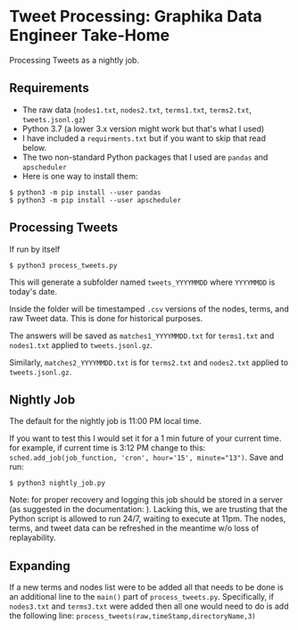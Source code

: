# Tweet Processing: Graphika Data Engineer Take-Home
Processing Tweets as a nightly job.

## Requirements
- The raw data (`nodes1.txt`, `nodes2.txt`, `terms1.txt`, `terms2.txt`, `tweets.jsonl.gz`)
- Python 3.7 (a lower 3.x version might work but that's what I used)
- I have included a `requirments.txt` but if you want to skip that read below.
- The two non-standard Python packages that I used are `pandas` and `apscheduler`
- Here is one way to install them:
```shell
$ python3 -m pip install --user pandas
$ python3 -m pip install --user apscheduler
```

## Processing Tweets
If run by itself
```shell
$ python3 process_tweets.py
```
This will generate a subfolder named `tweets_YYYYMMDD` where `YYYYMMDD` is today's date.

Inside the folder will be timestamped `.csv` versions of the nodes, terms, and raw Tweet data. This is done for historical purposes.

The answers will be saved as `matches1_YYYYMMDD.txt` for `terms1.txt` and `nodes1.txt` applied to `tweets.jsonl.gz`. 

Similarly, `matches2_YYYYMMDD.txt` is for `terms2.txt` and `nodes2.txt` applied to `tweets.jsonl.gz`.

## Nightly Job
The default for the nightly job is 11:00 PM local time.

If you want to test this I would set it for a 1 min future of your current time. for example, if current time is 3:12 PM change to this:  ```sched.add_job(job_function, 'cron', hour='15', minute="13")```. Save and run:

```shell
$ python3 nightly_job.py
```

Note: for proper recovery and logging this job should be stored in a server (as suggested in the documentation: ). Lacking this, we are trusting that the Python script is allowed to run 24/7, waiting to execute at 11pm. The nodes, terms, and tweet data can be refreshed in the meantime w/o loss of replayability.

## Expanding
If a new terms and nodes list were to be added all that needs to be done is an additional line to the `main()` part of `process_tweets.py`. Specifically, if `nodes3.txt` and `terms3.txt` were added then all one would need to do is add the following line:
```process_tweets(raw,timeStamp,directoryName,3)```
